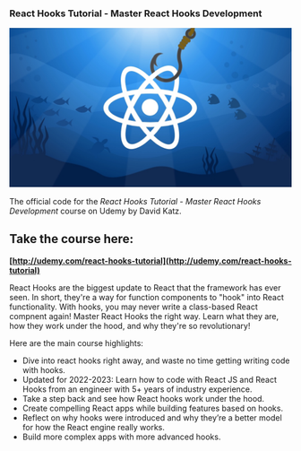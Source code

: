 ### React Hooks Tutorial - Master React Hooks Development

![Course Logo](course_logo_udemy.png)

The official code for the *React Hooks Tutorial - Master React Hooks Development* course on Udemy by David Katz.

## Take the course here:
**[http://udemy.com/react-hooks-tutorial](http://udemy.com/react-hooks-tutorial)**

React Hooks are the biggest update to React that the framework has ever seen. In short, they're a way for function components to "hook" into React functionality. With hooks, you may never write a class-based React compnent again! Master React Hooks the right way. Learn what they are, how they work under the hood, and why they're so revolutionary!

Here are the main course highlights:
- Dive into react hooks right away, and waste no time getting writing code with hooks.
- Updated for 2022-2023: Learn how to code with React JS and React Hooks from an engineer with 5+ years of industry experience.
- Take a step back and see how React hooks work under the hood.
- Create compelling React apps while building features based on hooks.
- Reflect on why hooks were introduced and why they’re a better model for how the React engine really works.
- Build more complex apps with more advanced hooks.

